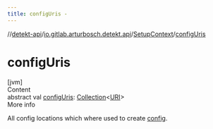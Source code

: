 ```yaml
---
title: configUris -
---
```

//[detekt-api](../../index.md)/[io.gitlab.arturbosch.detekt.api](../index.md)/[SetupContext](index.md)/[configUris](config-uris.md)



# configUris  
[jvm]  
Content  
abstract val [configUris](config-uris.md): [Collection](https://kotlinlang.org/api/latest/jvm/stdlib/kotlin.collections/-collection/index.html)<[URI](https://docs.oracle.com/javase/8/docs/api/java/net/URI.html)>  
More info  


All config locations which where used to create [config](config.md).

  




